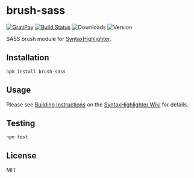 # brush-sass

[![GratiPay](https://img.shields.io/gratipay/user/alexgorbatchev.svg)](https://gratipay.com/alexgorbatchev/)
[![Build Status](https://travis-ci.org/syntaxhighlighter/brush-sass.svg)](https://travis-ci.org/syntaxhighlighter/brush-sass)
![Downloads](https://img.shields.io/npm/dm/brush-sass.svg)
![Version](https://img.shields.io/npm/v/brush-sass.svg)

SASS brush module for [SyntaxHighlighter](https://github.com/syntaxhighlighter/syntaxhighlighter).

## Installation

```
npm install brush-sass
```

## Usage

Please see [Building Instructions](https://github.com/syntaxhighlighter/syntaxhighlighter/wiki/Building) on the [SyntaxHighlighter Wiki](https://github.com/syntaxhighlighter/syntaxhighlighter/wiki) for details.

## Testing

```
npm test
```

## License

MIT
